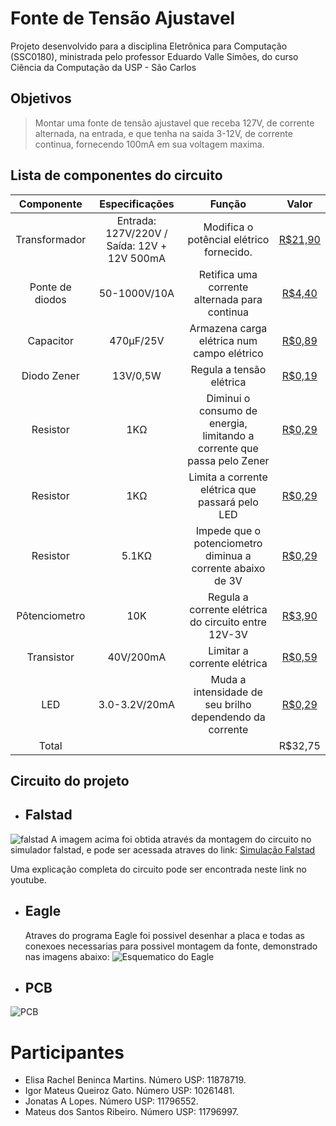 
# Fonte de Tensão Ajustavel

Projeto desenvolvido para a disciplina Eletrônica para Computação (SSC0180), ministrada pelo professor Eduardo Valle Simões, do curso Ciência da Computação da USP - São Carlos  

## Objetivos
> Montar uma fonte de tensão ajustavel que receba 127V, de corrente alternada, na entrada, e que tenha na saida 3-12V, de corrente continua, fornecendo 100mA em sua voltagem maxima.


## Lista de componentes do circuito 

 Componente | Especificações     | Função | Valor    
:---------: | :-----------------:|:-----: |:----------:  
Transformador   | Entrada: 127V/220V / Saída: 12V + 12V 500mA | Modifica o potêncial elétrico fornecido.     |[R$21,90](https://www.filipeflop.com/produto/transformador-trafo-12v-12v-500ma-bivolt/?gclid=CjwKCAjwxLH3BRApEiwAqX9areP5FGhM8JJqK7Jvn082xlDDOCEa7RWokWT-8mK8e1Cb3rjjSbqzxxoCyewQAvD_BwE)
Ponte de diodos | 50-1000V/10A | Retifica uma corrente alternada para continua                                | [R$4,40](https://www.filipeflop.com/produto/modulo-ponte-h-kbu1010-retificadora/#tab-wc-simulador-parcelas) 
Capacitor       | 470µF/25V | Armazena carga elétrica num campo elétrico                                   | [R$0,89](https://www.filipeflop.com/produto/capacitor-eletrolitico-470%c2%b5f-25v-x5-unidades/)
Diodo Zener     | 13V/0,5W | Regula a tensão elétrica                                                        | [R$0,19]( https://www.filipeflop.com/produto/diodo-zener-2-a-39v/) 
Resistor        | 1KΩ |Diminui o consumo de energia, limitando a corrente que passa pelo Zener | [R$0,29](https://www.filipeflop.com/produto/resistor-1k%CF%89-14w-x20-unidades/)
Resistor        | 1KΩ | Limita a corrente elétrica que passará pelo LED                                      | [R$0,29](https://www.filipeflop.com/produto/resistor-1k%CF%89-14w-x20-unidades/)
Resistor        | 5.1KΩ | Impede que o potenciometro diminua a corrente abaixo de 3V                         | [R$0,29](https://www.filipeflop.com/produto/resistor-2-2k-14w-x20-unidades/)
Pôtenciometro   | 10K | Regula a corrente elétrica do circuito entre 12V-3V                       | [R$3,90](https://www.filipeflop.com/produto/potenciometro-linear-10k/)  
Transistor      | 40V/200mA  | Limitar a corrente elétrica                                        | [R$0,59](https://www.filipeflop.com/produto/transistor-a1015-pnp-x10-unidades/) 
LED     | 3.0-3.2V/20mA  | Muda a intensidade de seu brilho dependendo da corrente                                        | [R$0,29](https://www.filipeflop.com/produto/led-difuso-5mm-verde-x10-unidades/)
Total     |   |                                       | R$32,75



## Circuito do projeto

- ## Falstad 
![falstad](https://github.com/IgorGato/Fonte-de-Tensao-Ajustavel-3-12V/blob/master/simulacao.png)
  A imagem acima foi obtida através da montagem do circuito no simulador falstad, e pode ser acessada atraves do link: 
  [Simulação Falstad](http://tinyurl.com/ybvgt9q6)
  
  Uma explicação completa do circuito pode ser encontrada neste link no youtube.
  
- ## Eagle 

  Atraves do programa Eagle foi possivel desenhar a placa e todas as conexoes necessarias para possivel montagem da fonte, demonstrado nas imagens abaixo:
![Esquematico do Eagle](https://github.com/IgorGato/Fonte-de-Tensao-Ajustavel-3-12V/blob/master/eagle.jpeg)

- ## PCB
![PCB](https://github.com/IgorGato/Fonte-de-Tensao-Ajustavel-3-12V/blob/master/PCB.jpeg)


# Participantes

 - Elisa Rachel Beninca Martins. Número USP: 11878719.
 - Igor Mateus Queiroz Gato. Número USP: 10261481.
 - Jonatas A Lopes. Número USP: 11796552.
 - Mateus dos Santos Ribeiro. Número USP: 11796997.
